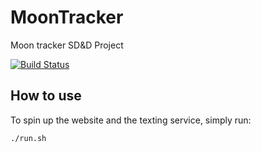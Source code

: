# MoonTracker
Moon tracker SD&amp;D Project

[![Build Status](https://travis-ci.org/Thenerdstation/MoonTracker.svg?branch=master)](https://travis-ci.org/Thenerdstation/MoonTracker)

## How to use
To spin up the website and the texting service, simply run:

```bash
./run.sh
```